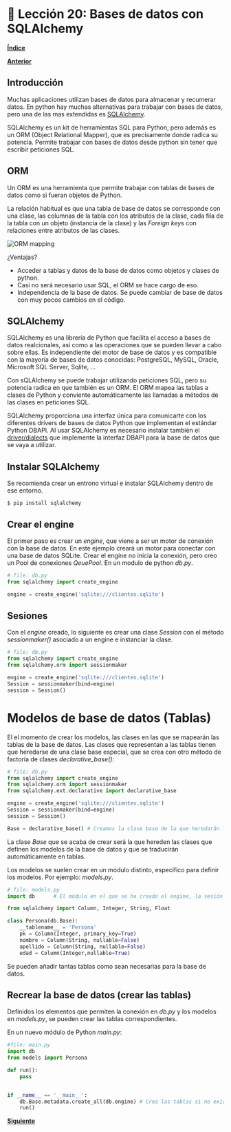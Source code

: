 # 📗 Lección 20: Bases de datos con SQLAlchemy

**[Índice](../README.md)**

**[Anterior](../19_Objetos/README.md)**

## Introducción

Muchas aplicaciones utilizan bases de datos para almacenar y recumerar datos. En python hay muchas alternativas para trabajar con bases de datos, pero una de las mas extendidas es [SQLAlchemy](https://www.sqlalchemy.org/).

SQLAlchemy es un kit de herramientas SQL para Python, pero además es un ORM (Object Relational Mapper), que es precisamente donde radica su potencia. Permite trabajar con bases de datos desde python sin tener que escribir peticiones SQL.

## ORM

Un ORM es una herramienta que permite trabajar con tablas de bases de datos como si fueran objetos de Python.

La relación habitual es que una tabla de base de datos se corresponde con una clase, las columnas de la tabla con los atributos de la clase, cada fila de la tabla con un objeto (instancia de la clase) y las *Foreign keys* con relaciones entre atributos de las clases.

![ORM mapping](https://www.fullstackpython.com/img/visuals/orms-bridge.png)

¿Ventajas?
- Acceder a tablas y datos de la base de datos como objetos y clases de python.
- Casi no será necesario usar SQL, el ORM se hace cargo de eso.
- Independencia de la base de datos. Se puede cambiar de base de datos con muy pocos cambios en el código.

## SQLAlchemy

SQLAlchemy es una librería de Python que facilita el acceso a bases de datos realcionales, así como a las operaciones que se pueden llevar a cabo sobre ellas. Es independiente del motor de base de datos y es compatible con la mayoría de bases de datos conocidas: PostgreSQL, MySQL, Oracle, Microsoft SQL Server, Sqlite, …

Con sQLAlchemy se puede trabajar utilizando peticiones SQL, pero su potencia radica en que también es un ORM. El ORM mapea las tablas a clases de Python y conviente automáticamente las llamadas a métodos de las clases en peticiones SQL.

SQLAlchemy proporciona una interfaz única para comunicarte con los diferentes drivers de bases de datos Python que implementan el estándar Python DBAPI. Al usar SQLAlchemy es necesario instalar también el [driver/dialects](https://docs.sqlalchemy.org/en/20/dialects/index.html) que implemente la interfaz DBAPI para la base de datos que se vaya a utilizar.

## Instalar SQLAlchemy

Se recomienda crear un entrono virtual e instalar SQLAlchemy dentro de ese entorno.

```console
$ pip install sqlalchemy
```

## Crear el engine

El primer paso es crear un *engine*, que viene a ser un motor de conexión con la base de datos. En este ejemplo creará un motor para conectar con una base de datos SQLite. Crear el engine no inicia la conexión, pero creo un Pool de conexiones *QeuePool*. En un modulo de python *db.py*.

```python
# file: db.py
from sqlalchemy import create_engine

engine = create_engine('sqlite:///clientes.sqlite')
```

## Sesiones

Con el *engine* creado, lo siguiente es crear una clase *Session* con el método *sessionmaker()* asociado a un engine e instanciar la clase.

```python
# file: db.py
from sqlalchemy import create_engine
from sqlalchemy.orm import sessionmaker

engine = create_engine('sqlite:///clientes.sqlite')
Session = sessionmaker(bind=engine)
session = Session()
```

# Modelos de base de datos (Tablas)

El el momento de crear los modelos, las clases en las que se mapearán las tablas de la base de datos.  Las clases que representan a las tablas tienen que heredarse de una clase base especial, que se crea con otro método de factoría de clases *declarative_base()*:

```python
# file: db.py
from sqlalchemy import create_engine
from sqlalchemy.orm import sessionmaker
from sqlalchemy.ext.declarative import declarative_base

engine = create_engine('sqlite:///clientes.sqlite')
Session = sessionmaker(bind=engine)
session = Session()

Base = declarative_base() # Creamos la clase base de la que heredarán los modelos
```

La clase *Base* que se acaba de crear será la que hereden las clases que definen los modelos de la base de datos y que se traducirán automáticamente en tablas.

Los modelos se suelen crear en un módulo distinto, específico para definir los modelos. Por ejemplo: *models.py*.

```python
# file: models.py
import db      # El módulo en el que se ha creado el engine, la sesión y la clase Base

from sqlalchemy import Column, Integer, String, Float

class Persona(db.Base):
    __tablename__ = 'Persona'
    pk = Column(Integer, primary_key=True)
    nombre = Column(String, nullable=False)
    apellido = Column(String, nullable=False)
    edad = Column(Integer,nullable=True)
```

Se pueden añadir tantas tablas como sean necesarias para la base de datos.

## Recrear la base de datos (crear las tablas)

Definidos los elementos que permiten la conexión en *db.py* y los modelos en *models.py*, se pueden crear las tablas correspondientes.

En un nuevo módulo de Python *main.py*:

```python
#file: main.py
import db
from models import Persona

def run():
    pass


if __name__ == '__main__':
    db.Base.metadata.create_all(db.engine) # Crea las tablas si no existen.
    run()
 ```



**[Siguiente](../20_BBDD_ORM/README.md)**




